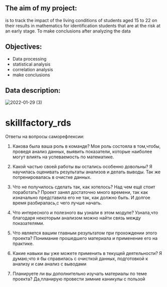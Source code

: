 ## The aim of my project:
is to track the impact of the living conditions of students aged 15 to 22 on their results in mathematics for identification students that are at the risk at an early stage. To make conclusions after analyzing the data

## Objectives:
- Data processing
- statistical analysis
- correlation analysis
- make conclusions

## Data description:
![2022-01-29 (3)](https://user-images.githubusercontent.com/68026029/151679067-b1d7b0f3-bcb5-4ccd-8666-495b2b36ae52.png)

# skillfactory_rds
Ответы на вопросы саморефлексии:

1. Какова была ваша роль в команде?
Моя роль состояла в том,чтобы, проведя анализ данных, выявить показатели, которые наиболее могут влиять на успеваемость по математике.

2. Какой частью своей работы вы остались особенно довольны?
Я научилась оценивать результаты анализов и делать выводы. Так же потренировалась в очистке данных.

3. Что не получилось сделать так, как хотелось? Над чем ещё стоит поработать?
Проект занял достаточно много времени, так как изначально представила его не так, как должно быть. И долгое время разбиралась,с чего лучше начать.

4. Что интересного и полезного вы узнали в этом модуле?
Узнала,что благодаря некоторым анализом можно найти связь между показателями.

5. Что является вашим главным результатом при прохождении этого проекта?
Понимание прошедшего материала и применение его на практике.

6. Какие навыки вы уже можете применить в текущей деятельности?
Я думаю,что я бы справилась с очисткой данных, подготовкой к анализу и сам анализ с выводами

7. Планируете ли вы дополнительно изучать материалы по теме проекта?
Да,планирую провести зимние каникулы с пользой 
